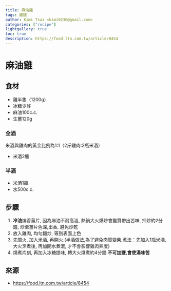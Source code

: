 ```yaml
---
title: 麻油雞
tags: 雞腿
author: Kimi Tsai <kimi0230@gmail.com>
categories: ["recipe"]
lightgallery: true
toc: true
description: https://food.ltn.com.tw/article/8454
---
```


# 麻油雞

## 食材
* 雞半隻（1200g）
* 冰糖少許
* 麻油100c.c.
* 生薑120g

### 全酒
米酒與雞肉的黃金比例為1:1（2斤雞肉:2瓶米酒）
* 米酒2瓶

### 半酒
* 米酒1瓶
* 水500c.c.

## 步驟
1. **冷油**煸香薑片, 因為麻油不耐高溫, 熱鍋大火爆炒會變質帶出苦味, 拌炒約2分鐘, 炒至薑片色深,出香, 避免炒乾
2. 放入雞肉, 均勻翻炒, 等到表面上色
3. 先關火, 加入米酒, 再開火.(半酒做法,為了避免肉質變柴,煮法：先加入1瓶米酒, 大火烹煮後, 再加開水煮滾, 才不會影響雞肉熟度)
4. 燒煮片刻, 再加入冰糖提味, 轉大火燉煮約4分鐘.**不可加鹽,會使湯味苦**


## 來源
* https://food.ltn.com.tw/article/8454
